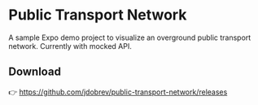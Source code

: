 # Public Transport Network

A sample Expo demo project to visualize an overground public transport network.
Currently with mocked API.

## Download

👉 https://github.com/jdobrev/public-transport-network/releases
